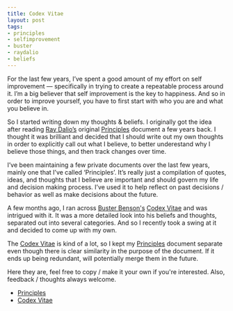 ```yaml
---
title: Codex Vitae
layout: post
tags: 
- principles
- selfimprovement
- buster
- raydalio
- beliefs
---
```


For the last few years, I’ve spent a good amount of my effort on self improvement — specifically in trying to create a repeatable process around it. I’m a big believer that self improvement is the key to happiness. And so in order to improve yourself, you have to first start with who you are and what you believe in. 

So I started writing down my thoughts & beliefs. I originally got the idea after reading [Ray Dalio’s](https://en.wikipedia.org/wiki/Ray_Dalio) original [Principles](https://cldup.com/rrhmdLUQeD.pdf) document a few years back. I thought it was brilliant and decided that I should write out my own thoughts in order to explicitly call out what I believe, to better underestand why I believe those things, and then track changes over time. 

I’ve been maintaining a few private documents over the last few years, mainly one that I’ve called ‘Principles’. It’s really just a compilation of quotes, ideas, and thoughts that I believe are important and should govern my life and decision making process. I’ve used it to help reflect on past decisions / behavior as well as make decisions about the future. 

A few months ago, I ran across [Buster Benson's](https://twitter.com/buster) [Codex Vitae](https://github.com/busterbenson/public) and was intrigued with it. It was a more detailed look into his beliefs and thoughts, separated out into several categories. And so I recently took a swing at it and decided to come up with my own.

The [Codex Vitae](/codex) is kind of a lot, so I kept my [Principles](/principles) document separate even though there is clear similarity in the purpose of the document. If it ends up being redundant, will potentially merge them in the future. 

Here they are, feel free to copy / make it your own if you're interested. Also, feedback / thoughts always welcome.

* [Principles](/principles)
* [Codex Vitae](/codex-vitae)






